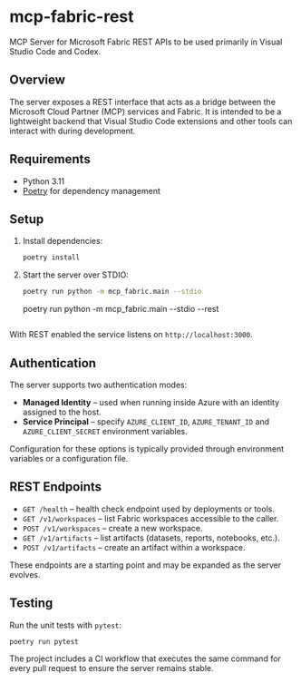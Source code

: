 # mcp-fabric-rest

MCP Server for Microsoft Fabric REST APIs to be used primarily in Visual Studio Code and Codex.

## Overview

The server exposes a REST interface that acts as a bridge between the Microsoft Cloud Partner (MCP) services and Fabric. It is intended to be a lightweight backend that Visual Studio Code extensions and other tools can interact with during development.

## Requirements

- Python 3.11
- [Poetry](https://python-poetry.org/) for dependency management

## Setup

1. Install dependencies:
   ```bash
   poetry install
   ```
2. Start the server over STDIO:
   ```bash
   poetry run python -m mcp_fabric.main --stdio
   ```

   poetry run python -m mcp_fabric.main --stdio --rest
   ```

With REST enabled the service listens on `http://localhost:3000`.

## Authentication

The server supports two authentication modes:

- **Managed Identity** – used when running inside Azure with an identity assigned to the host.
- **Service Principal** – specify `AZURE_CLIENT_ID`, `AZURE_TENANT_ID` and `AZURE_CLIENT_SECRET` environment variables.

Configuration for these options is typically provided through environment variables or a configuration file.

## REST Endpoints

- `GET /health` – health check endpoint used by deployments or tools.
- `GET /v1/workspaces` – list Fabric workspaces accessible to the caller.
- `POST /v1/workspaces` – create a new workspace.
- `GET /v1/artifacts` – list artifacts (datasets, reports, notebooks, etc.).
- `POST /v1/artifacts` – create an artifact within a workspace.

These endpoints are a starting point and may be expanded as the server evolves.

## Testing

Run the unit tests with `pytest`:

```bash
poetry run pytest
```

The project includes a CI workflow that executes the same command for every pull request to ensure the server remains stable.

